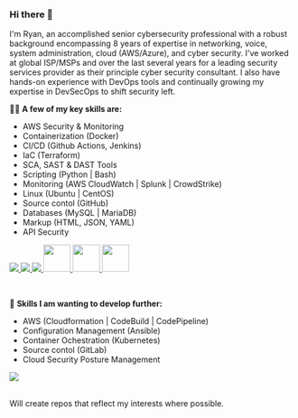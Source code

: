 ### Hi there 👋

I'm Ryan, an accomplished senior cybersecurity professional with a robust background encompassing 8 years of expertise in networking, voice, system administration, cloud (AWS/Azure), and cyber security. I've worked at global ISP/MSPs and over the last several years for a leading security services provider as their principle cyber security consultant. I also have hands-on experience with DevOps tools and continually growing my expertise in DevSecOps to shift security left.

🧑‍💻 **A few of my key skills are:** 
<br>
- AWS Security & Monitoring
- Containerization (Docker)
- CI/CD (Github Actions, Jenkins)
- IaC (Terraform)
- SCA, SAST & DAST Tools 
- Scripting (Python | Bash)
- Monitoring (AWS CloudWatch | Splunk | CrowdStrike)
- Linux (Ubuntu | CentOS)
- Source contol (GitHub)
- Databases (MySQL | MariaDB)
- Markup (HTML, JSON, YAML)
- API Security

<p align="left">
  <a href="https://skillicons.dev">
    <img src="https://skillicons.dev/icons?i=aws,azure,bash,git,github,githubactions">
        <img src="https://skillicons.dev/icons?i=docker,jenkins,vim,html">
            <img src="https://skillicons.dev/icons?i=css,js,jquery,linux,mysql,py,regex,vscode">
              <img src ="https://github.com/DrllSGT/JenkinsFile-Snyk-SCA-JavaApp/assets/52445175/ff84aab7-372e-4113-9049-fe7dbe4abcc7" width=48> 
              <img src="https://github.com/DrllSGT/JenkinsFile-SonarCloud-SAST-JavaApp/assets/52445175/0a35f318-c65a-4b32-b060-fcdbdbe098d9" width=48>
              <img src ="https://github.com/DrllSGT/AWS-EC2-Terraform-Config/assets/52445175/0589c912-b092-4e72-b4ed-b1c2f0626761" width=48>
  </a>
</p>

<br>

💪 **Skills I am wanting to develop further:** 
<br>
- AWS (Cloudformation | CodeBuild | CodePipeline)
- Configuration Management (Ansible)
- Container Ochestration (Kubernetes)
- Source contol (GitLab)
- Cloud Security Posture Management

<p align="left">
  <a href="https://skillicons.dev">
    <img src="https://skillicons.dev/icons?i=ansible,gitlab,go,kubernetes" />
  </a>
</p>

<br>
Will create repos that reflect my interests where possible. 

